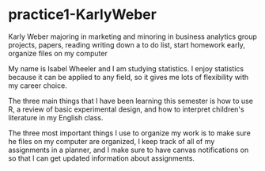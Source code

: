 # practice1-KarlyWeber
Karly Weber
majoring in marketing and minoring in business analytics
group projects, papers, reading
writing down a to do list, start homework early, organize files on my computer


My name is Isabel Wheeler and I am studying statistics. I enjoy statistics because it can be applied to any field, so it gives me lots of flexibility with my career choice.

The three main things that I have been learning this semester is how to use R, a review of basic experimental design, and how to interpret children's literature in my English class.

The three most important things I use to organize my work is to make sure he files on my computer are organized, I keep track of all of my assignments in a planner, and I make sure to have canvas notifications on so that I can get updated information about assignments.
